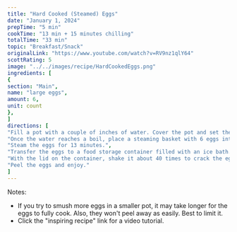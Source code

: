 ```yaml
---
title: "Hard Cooked (Steamed) Eggs"
date: "January 1, 2024"
prepTime: "5 min"
cookTime: "13 min + 15 minutes chilling"
totalTime: "33 min"
topic: "Breakfast/Snack"
originalLink: "https://www.youtube.com/watch?v=RV9nz1qlY64"
scottRating: 5
image: "../../images/recipe/HardCookedEggs.png"
ingredients: [
{
section: "Main",
name: "large eggs",
amount: 6,
unit: count
},
]
directions: [
"Fill a pot with a couple of inches of water. Cover the pot and set the heat to high.",
"Once the water reaches a boil, place a steaming basket with 6 eggs into the pot. Reduce the heat to medium-low.",
"Steam the eggs for 13 minutes.",
"Transfer the eggs to a food storage container filled with an ice bath. Let them chill for 15 minutes.",
"With the lid on the container, shake it about 40 times to crack the eggshells.",
"Peel the eggs and enjoy."
]
---
```

Notes: 
- If you try to smush more eggs in a smaller pot, it may take longer for the eggs to fully cook. Also, they won't peel away as easily. Best to limit it.
- Click the "inspiring recipe" link for a video tutorial.